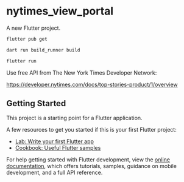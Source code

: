 # nytimes_view_portal

A new Flutter project.

```bash
flutter pub get

dart run build_runner build

flutter run
```

Use free API from The New York Times Developer Network:

https://developer.nytimes.com/docs/top-stories-product/1/overview


## Getting Started

This project is a starting point for a Flutter application.

A few resources to get you started if this is your first Flutter project:

- [Lab: Write your first Flutter app](https://docs.flutter.dev/get-started/codelab)
- [Cookbook: Useful Flutter samples](https://docs.flutter.dev/cookbook)

For help getting started with Flutter development, view the
[online documentation](https://docs.flutter.dev/), which offers tutorials,
samples, guidance on mobile development, and a full API reference.
